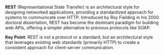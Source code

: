 **REST** (Representational State Transfer) is an architectural style for designing networked applications, providing a standardized approach for systems to communicate over HTTP. Introduced by Roy Fielding in his 2000 doctoral dissertation, REST has become the dominant paradigm for building web APIs, offering a simpler alternative to previous protocols like SOAP.

**Key Point**: REST is not a protocol or a standard, but an architectural style that leverages existing web standards (primarily HTTP) to create a consistent approach for client-server communication.